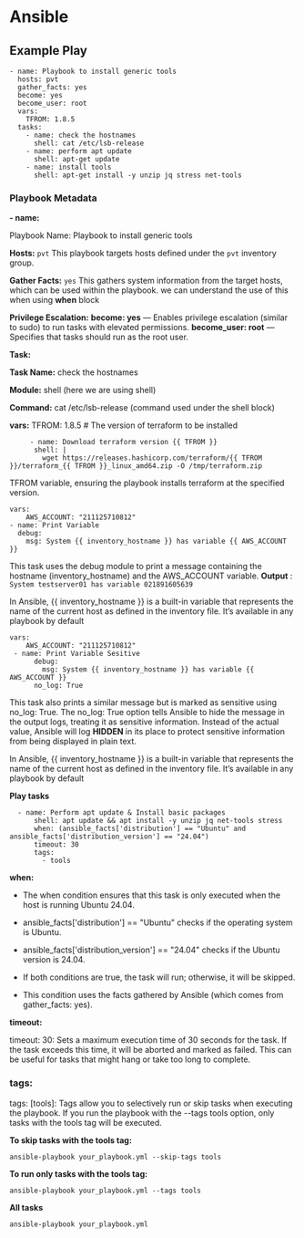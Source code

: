 # Ansible

## Example Play

```
- name: Playbook to install generic tools
  hosts: pvt
  gather_facts: yes
  become: yes
  become_user: root
  vars:
    TFROM: 1.8.5
  tasks:
    - name: check the hostnames
      shell: cat /etc/lsb-release
    - name: perform apt update
      shell: apt-get update
    - name: install tools
      shell: apt-get install -y unzip jq stress net-tools
```

### Playbook Metadata

**- name:**

Playbook Name: Playbook to install generic tools

**Hosts:** `pvt`  This playbook targets hosts defined under the `pvt` inventory group.

**Gather Facts:**
 `yes` This gathers system information from the target hosts, which can be used within the playbook.
we can understand the use of this when using **when** block

**Privilege Escalation:**
**become: yes** — Enables privilege escalation (similar to sudo) to run tasks with elevated permissions.
**become_user: root** — Specifies that tasks should run as the root user.

**Task:**

**Task Name:** check the hostnames

**Module:** shell (here we are using shell)

**Command:** cat /etc/lsb-release (command used under the shell block)

**vars:**
    TFROM: 1.8.5  # The version of terraform to be installed
```
     - name: Download terraform version {{ TFROM }}
      shell: |
        wget https://releases.hashicorp.com/terraform/{{ TFROM }}/terraform_{{ TFROM }}_linux_amd64.zip -O /tmp/terraform.zip

```

TFROM variable, ensuring the playbook installs terraform at the specified version.

```
vars:
    AWS_ACCOUNT: "211125710812"
- name: Print Variable
  debug:
    msg: System {{ inventory_hostname }} has variable {{ AWS_ACCOUNT }}
```

This task uses the debug module to print a message containing the hostname (inventory_hostname) and the AWS_ACCOUNT variable.
**Output** : `System testserver01 has variable 021891605639`

In Ansible, {{ inventory_hostname }} is a built-in variable that represents the name of the current host as defined in the inventory file. It’s available in any playbook by default


```
vars:
    AWS_ACCOUNT: "211125710812"
 - name: Print Variable Sesitive
      debug:
        msg: System {{ inventory_hostname }} has variable {{ AWS_ACCOUNT }}
      no_log: True
```
This task also prints a similar message but is marked as sensitive using no_log: True.
 The no_log: True option tells Ansible to hide the message in the output logs, treating it as sensitive information. Instead of the actual value, Ansible will log **HIDDEN** in its place to protect sensitive information from being displayed in plain text. 

 In Ansible, {{ inventory_hostname }} is a built-in variable that represents the name of the current host as defined in the inventory file. It’s available in any playbook by default


**Play tasks**

```
  - name: Perform apt update & Install basic packages
      shell: apt update && apt install -y unzip jq net-tools stress
      when: (ansible_facts['distribution'] == "Ubuntu" and ansible_facts['distribution_version'] == "24.04")
      timeout: 30
      tags:
        - tools
```

**when:**

* The when condition ensures that this task is only executed when the host is running Ubuntu 24.04.

* ansible_facts['distribution'] == "Ubuntu" checks if the operating system is Ubuntu.

* ansible_facts['distribution_version'] == "24.04" checks if the Ubuntu version is 24.04.

* If both conditions are true, the task will run; otherwise, it will be skipped.

* This condition uses the facts gathered by Ansible (which comes from gather_facts: yes).

**timeout:**

timeout: 30: Sets a maximum execution time of 30 seconds for the task. If the task exceeds this time, it will be aborted and marked as failed. This can be useful for tasks that might hang or take too long to complete.

### **tags:**

tags: [tools]: Tags allow you to selectively run or skip tasks when executing the playbook. If you run the playbook with the --tags tools option, only tasks with the tools tag will be executed.

**To skip tasks with the tools tag:**

`ansible-playbook your_playbook.yml --skip-tags tools`

**To run only tasks with the tools tag:**

`ansible-playbook your_playbook.yml --tags tools`

**All tasks**

`ansible-playbook your_playbook.yml`
